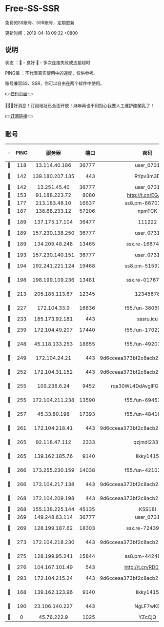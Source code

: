 # Free-SS-SSR

免费的SS账号、SSR账号，定期更新

更新时间：2019-04-18 09:32 +0800

## 说明

状态     ：🙂 - 良好 🙁 - 多次连接失败或连接超时

PING值   ：不代表真实使用中的速度，仅供参考。

账号兼容SS、SSR，你可以自由在两个软件中使用。

👉[扫码页面](https://liesauer.github.io/Free-SS-SSR/)👈

🎉🎉🎉好消息！订阅地址已全面开放！麻麻再也不用担心我要人工维护酸酸乳了！

👉[订阅链接](https://www.liesauer.net/yogurt/subscribe?ACCESS_TOKEN=DAYxR3mMaZAsaqUb)👈

## 账号

|-|PING|服务器|端口|密码|加密方式|区域|
|:----:|:----:|:-----:|-----:|:----:|:----:|:----:|
|🙂|118|13.114.40.186|36777|user_0731|chacha20|JP|
|🙂|142|139.180.207.135|443|RYpv3m3D|aes-256-cfb|JP|
|🙂|142|13.251.45.40|36777|user_0731|chacha20|SG|
|🙂|153|91.188.223.72|8080|http://t.cn/EGJIyrl|rc4-md5|RU|
|🙂|177|213.183.48.10|16637|ss8.pm-66703665|rc4-md5|RU|
|🙂|187|138.68.233.12|57206|npmTCK|rc4-md5|US|
|🙂|189|137.175.17.104|36477|111222|aes-256-cfb|US|
|🙂|189|157.230.138.250|36777|user_0731|chacha20|US|
|🙂|189|134.209.48.248|13465|ssx.re-16874270|aes-256-cfb|US|
|🙂|193|157.230.140.151|36777|user_0731|chacha20|US|
|🙂|194|192.241.221.124|19468|ss8.pm-51597201|aes-256-cfb|US|
|🙂|198|198.199.109.236|13481|ssx.re-01767195|aes-256-cfb|US|
|🙂|213|205.185.113.67|12345|12345678|aes-256-cfb|US|
|🙂|227|172.104.33.9|16836|f55.fun-38060503|aes-256-cfb|SG|
|🙂|233|185.173.92.181|443|sssru.icu|rc4-md5|RU|
|🙂|239|172.104.49.207|17440|f55.fun-17022600|aes-256-cfb|SG|
|🙂|248|45.118.133.253|18855|f55.fun-49207918|aes-256-cfb|SG|
|🙂|249|172.104.24.21|443|9d6cceaa373bf2c8acb22e60b6a58be6|aes-256-cfb|US|
|🙂|252|172.104.31.152|443|9d6cceaa373bf2c8acb22e60b6a58be6|aes-256-cfb|US|
|🙂|255|109.238.6.24|9452|rqa30WL4DdAvgIFG6Fs3znzTa|aes-256-cfb|FR|
|🙂|255|172.104.211.238|13590|f55.fun-69457101|aes-256-cfb|US|
|🙂|257|45.33.80.198|17393|f55.fun-48416264|aes-256-cfb|US|
|🙂|261|172.104.218.41|443|9d6cceaa373bf2c8acb22e60b6a58be6|aes-256-cfb|US|
|🙂|265|92.118.47.112|2333|qzjmdl2333|aes-256-cfb|US|
|🙂|265|139.162.185.76|9140|likky1415|aes-256-cfb|DE|
|🙂|266|173.255.230.159|14038|f55.fun-42103818|aes-256-cfb|US|
|🙂|266|172.104.217.138|443|9d6cceaa373bf2c8acb22e60b6a58be6|aes-256-cfb|US|
|🙂|268|172.104.209.198|443|9d6cceaa373bf2c8acb22e60b6a58be6|aes-256-cfb|US|
|🙂|268|155.138.225.144|45135|KSS18l|rc4-md5|US|
|🙂|269|149.248.63.114|36777|user_0731|chacha20|CA|
|🙂|269|128.199.187.62|18303|ssx.re-72439471|aes-256-cfb|SG|
|🙂|273|172.104.218.230|443|9d6cceaa373bf2c8acb22e60b6a58be6|aes-256-cfb|US|
|🙂|275|128.199.95.241|15844|ss8.pm-44248567|aes-256-cfb|SG|
|🙂|276|104.167.101.49|543|http://t.cn/RD0D7sx|rc4-md5|CA|
|🙂|293|172.104.215.24|443|9d6cceaa373bf2c8acb22e60b6a58be6|aes-256-cfb|US|
|🙂|168|139.162.123.96|9140|likky1415|aes-256-cfb|JP|
|🙂|190|23.106.140.227|443|NgLF7wKB|aes-256-cfb|US|
|🙁|0|45.76.222.9|1025|YZcCjQ|rc4-md5|JP|
